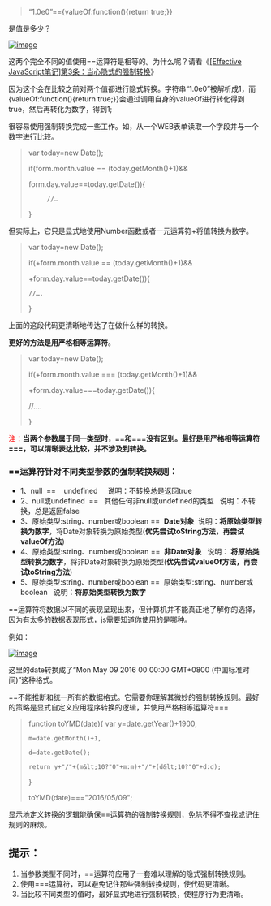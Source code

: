 > “1.0e0”=={valueOf:function(){return true;}}

是值是多少？

[![image](http://images2015.cnblogs.com/blog/156514/201605/156514-20160509164301437-1742251995.png "image")](http://images2015.cnblogs.com/blog/156514/201605/156514-20160509164300890-1508215191.png)

这两个完全不同的值使用==运算符是相等的。为什么呢？请看《[[Effective JavaScript笔记]第3条：当心隐式的强制转换](http://www.cnblogs.com/wengxuesong/p/5463026.html)》

因为这个会在比较之前对两个值都进行隐式转换。字符串“1.0e0”被解析成1，而{valueOf:function(){return true;}}会通过调用自身的valueOf进行转化得到true，然后再转化为数字，得到1;

很容易使用强制转换完成一些工作。如，从一个WEB表单读取一个字段并与一个数字进行比较。

> var today=new Date();
> 
> if(form.month.value == (today.getMonth()+1)&amp;&amp;
> 
>    form.day.value==today.getDate()){
> 
>          //…
> 
> }

但实际上，它只是显式地使用Number函数或者一元运算符+将值转换为数字。

> var today=new Date();
> 
> if(+form.month.value == (today.getMonth()+1)&amp;&amp;
> 
>  +form.day.value==today.getDate()){
> 
>     //….
> 
> }

上面的这段代码更清晰地传达了在做什么样的转换。

**更好的方法是用严格相等运算符**。

> var today=new Date();
> 
> if(+form.month.value === (today.getMonth()+1)&amp;&amp;
> 
>   +form.day.value===today.getDate()){
> 
>   //….
> 
> }

<span style="color: #ff0000;">注：</span>**当两个参数属于同一类型时，==和===没有区别。最好是用严格相等运算符===，可以清晰表达比较，并不涉及到转换。**

### ==运算符针对不同类型参数的强制转换规则：

*   1、null&nbsp; ==&nbsp;&nbsp;&nbsp; undefined&nbsp;&nbsp;&nbsp;&nbsp; 说明：不转换总是返回true
*   2、null或undefined&nbsp; ==&nbsp;&nbsp; 其他任何非null或undefined的类型&nbsp;&nbsp; 说明：不转换，总是返回false
*   3、原始类型:string、number或boolean ==&nbsp; **Date对象**&nbsp; 说明：**将原始类型转换为数字**，将Date对象转换为原始类型(**优先尝试toString方法，再尝试valueOf方法**)
*   4、原始类型:string、number或boolean ==&nbsp; **非Date对象**&nbsp;&nbsp; 说明： **将原始类型转换为数字**，将非Date对象转换为原始类型(**优先尝试valueOf方法，再尝试toString方法**)
*   5、原始类型:string、number或boolean ==&nbsp; 原始类型:string、number或boolean&nbsp;&nbsp; 说明：**将原始类型转换为数字**

==运算符将数据以不同的表现呈现出来，但计算机并不能真正地了解你的选择，因为有太多的数据表现形式，js需要知道你使用的是哪种。

例如：

[![image](http://images2015.cnblogs.com/blog/156514/201605/156514-20160509164302452-1255922608.png "image")](http://images2015.cnblogs.com/blog/156514/201605/156514-20160509164301905-314003391.png)

这里的date转换成了“Mon May 09 2016 00:00:00 GMT+0800 (中国标准时间)”这种格式。

==不能推断和统一所有的数据格式。它需要你理解其微妙的强制转换规则。最好的策略是显式自定义应用程序转换的逻辑，并使用严格相等运算符===

> function toYMD(date){
>     var y=date.getYear()+1900,
> 
>     m=date.getMonth()+1,
> 
>     d=date.getDate();
> 
>     return y+"/"+(m&lt;10?"0"+m:m)+"/"+(d&lt;10?"0"+d:d);
> }
> 
> toYMD(date)==="2016/05/09";

显示地定义转换的逻辑能确保==运算符的强制转换规则，免除不得不查找或记住规则的麻烦。

## 提示：

1.  当参数类型不同时，==运算符应用了一套难以理解的隐式强制转换规则。
2.  使用===运算符，可以避免记住那些强制转换规则，使代码更清晰。
3.  当比较不同类型的值时，最好显式地进行强制转换，使程序行为更清晰。